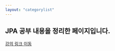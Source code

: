 ```yaml
---
layout: "categorylist"
---
```

## JPA 공부 내용을 정리한 페이지입니다. 
<a href="https://www.inflearn.com/course/ORM-JPA-Basic/dashboard">강의 링크 이동</a>